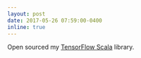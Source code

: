 ```yaml
---
layout: post
date: 2017-05-26 07:59:00-0400
inline: true
---
```


Open sourced my <a href="http://eaplatanios.github.io/tensorflow_scala" target="_blank">TensorFlow Scala</a> library.
